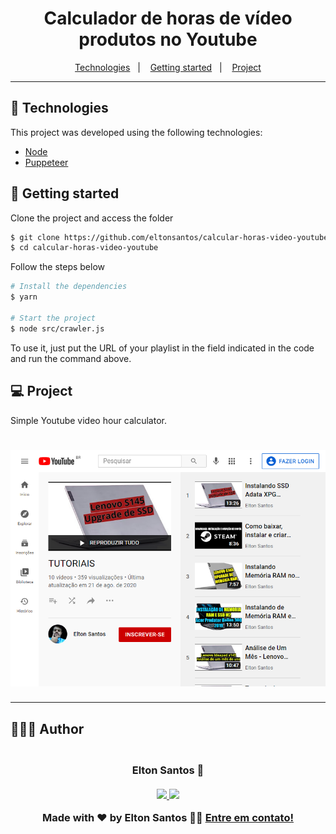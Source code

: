 <h1 align="center">
  <b>Calculador de horas de vídeo produtos no Youtube</b>
</h1>

<p align="center">
  <a href="#-technologies">Technologies</a>&nbsp;&nbsp;&nbsp;|&nbsp;&nbsp;&nbsp;
  <a href="#-getting-started">Getting started</a>&nbsp;&nbsp;&nbsp;|&nbsp;&nbsp;&nbsp;
  <a href="#-project">Project</a>
</p>

---

## 🧪 Technologies

This project was developed using the following technologies:

- [Node](https://nodejs.org)
- [Puppeteer](https://pptr.dev/)

## 🚀 Getting started

Clone the project and access the folder

```bash
$ git clone https://github.com/eltonsantos/calcular-horas-video-youtube.git
$ cd calcular-horas-video-youtube
```

Follow the steps below
```bash
# Install the dependencies
$ yarn

# Start the project
$ node src/crawler.js
```
To use it, just put the URL of your playlist in the field indicated in the code and run the command above.

## 💻 Project

Simple Youtube video hour calculator.

<h1 align="center">
  <img alt="Calculador de horas de vídeo produtos no Youtube" title="Calculador de horas de vídeo produtos no Youtube" src="playlist.png" />
</h1>

---

## 👨🏻‍💻 Author

<h3 align="center">
  <img style="border-radius: 50%" src="https://avatars3.githubusercontent.com/u/1292594?s=460&u=0b1bfb0fc81256c59dc33f31ce344231bd5a5286&v=4" width="100px;" alt=""/>
  <br/>
  <strong>Elton Santos</strong> 🚀
  <br/>
  <br/>

 <a href="https://www.linkedin.com/in/eltonmelosantos" alt="LinkedIn" target="blank">
    <img src="https://img.shields.io/badge/-LinkedIn-blue?style=flat-square&logo=Linkedin&logoColor=white" />
  </a>

  <a href="mailto:elton.melo.santos@gmail.com?subject=Olá%20Elton" alt="Email" target="blank">
    <img src="https://img.shields.io/badge/-Gmail-c14438?style=flat-square&logo=Gmail&logoColor=white&link=mailto:elton.melo.santos@gmail.com" />
  </a>

<br/>

Made with ❤️ by Elton Santos 👋🏽 [Entre em contato!](https://www.linkedin.com/in/eltonmelosantos/)

</h3>